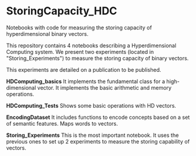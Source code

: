# StoringCapacity_HDC
Notebooks with code for measuring the storing capacity of hyperdimensional binary vectors. 

This repository contains 4 notebooks describing a Hyperdimensional Computing system. We present two experiments (located in "Storing_Experiments") to measure the storing capacity of binary vectors. 

This experiments are detailed on a publication to be published. 

**HDComputing_basics** It implements the fundamental class for a high-dimensional vector. It implements the basic arithmetic and memory operations.

**HDComputing_Tests** Shows some basic operations with HD vectors.

**EncodingDataset** It includes functions to encode concepts based on a set of semantic features. Maps words to vectors.

**Storing_Experiments** This is the most important notebook. It uses the previous ones to set up 2 experiments to measure the storing capability of vectors. 
